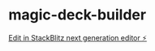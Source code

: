 # magic-deck-builder

[Edit in StackBlitz next generation editor ⚡️](https://stackblitz.com/~/github.com/gessellcoffee/magic-deck-builder)